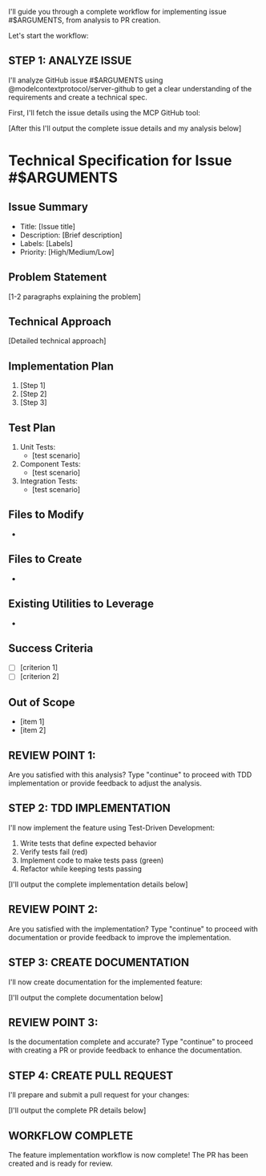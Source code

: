 I'll guide you through a complete workflow for implementing issue #$ARGUMENTS, from analysis to PR creation.

Let's start the workflow:

## STEP 1: ANALYZE ISSUE

I'll analyze GitHub issue #$ARGUMENTS using @modelcontextprotocol/server-github to get a clear understanding of the requirements and create a technical spec.

First, I'll fetch the issue details using the MCP GitHub tool:

[After this I'll output the complete issue details and my analysis below]

# Technical Specification for Issue #$ARGUMENTS

## Issue Summary
- Title: [Issue title]
- Description: [Brief description]
- Labels: [Labels]
- Priority: [High/Medium/Low]

## Problem Statement
[1-2 paragraphs explaining the problem]

## Technical Approach
[Detailed technical approach]

## Implementation Plan
1. [Step 1]
2. [Step 2]
3. [Step 3]

## Test Plan
1. Unit Tests:
   - [test scenario]
2. Component Tests:
   - [test scenario]
3. Integration Tests:
   - [test scenario]

## Files to Modify
- [file path]: [changes]

## Files to Create
- [file path]: [purpose]

## Existing Utilities to Leverage
- [utility name/path]: [purpose]

## Success Criteria
- [ ] [criterion 1]
- [ ] [criterion 2]

## Out of Scope
- [item 1]
- [item 2]

## REVIEW POINT 1:
Are you satisfied with this analysis? Type "continue" to proceed with TDD implementation or provide feedback to adjust the analysis.

## STEP 2: TDD IMPLEMENTATION

I'll now implement the feature using Test-Driven Development:
1. Write tests that define expected behavior
2. Verify tests fail (red)
3. Implement code to make tests pass (green)
4. Refactor while keeping tests passing

[I'll output the complete implementation details below]

## REVIEW POINT 2:
Are you satisfied with the implementation? Type "continue" to proceed with documentation or provide feedback to improve the implementation.

## STEP 3: CREATE DOCUMENTATION

I'll now create documentation for the implemented feature:

[I'll output the complete documentation below]

## REVIEW POINT 3:
Is the documentation complete and accurate? Type "continue" to proceed with creating a PR or provide feedback to enhance the documentation.

## STEP 4: CREATE PULL REQUEST

I'll prepare and submit a pull request for your changes:

[I'll output the complete PR details below]

## WORKFLOW COMPLETE

The feature implementation workflow is now complete! The PR has been created and is ready for review.
